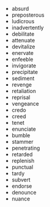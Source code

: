 - absurd
- preposterous
- ludicrous
- inadvertently
- debilitate
- attenuate
- devitalize
- enervate
- enfeeble
- invigorate
- precipitate
- sediment
- revenge
- retaliation
- reprisal
- vengeance
- credo
- creed
- tenet
- enunciate
- bumble
- stammer
- penetrating
- retarded
- replenish
- punctual
- tardy
- subvert
- endorse
- denounce
- nuance
